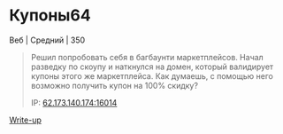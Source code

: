 # Купоны64 #
Веб | Средний | 350
> Решил попробовать себя в багбаунти маркетплейсов. Начал разведку по скоупу и наткнулся на домен, который валидирует купоны этого же маркетплейса. Как думаешь, с помощью него возможно получить купон на 100% скидку?
>
> IP: [62.173.140.174:16014](http://62.173.140.174:16014)

[Write-up](WRITEUP.md)
